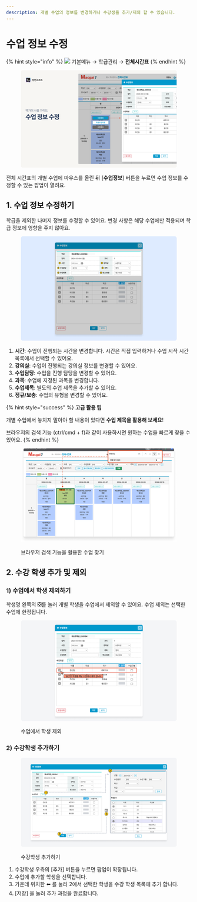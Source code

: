 ```yaml
---
description: 개별 수업의 정보를 변경하거나 수강생을 추가/제외 할 수 있습니다.
---
```


# 수업 정보 수정

{% hint style="info" %}
![](../../.gitbook/assets/chip\_menuonly.svg) 기본메뉴 → 학급관리 → **전체시간표**
{% endhint %}

<figure><img src="../../.gitbook/assets/image (112).png" alt=""><figcaption></figcaption></figure>

전체 시간표의 개별 수업에 마우스를 올린 뒤 \[**수업정보**] 버튼을 누르면 수업 정보를 수정할 수 있는 팝업이 열려요.

## 1. 수업 정보 수정하기

학급을 제외한 나머지 정보를 수정할 수 있어요. 변경 사항은 해당 수업에만 적용되며 학급 정보에 영향을 주지 않아요.&#x20;

<figure><img src="../../.gitbook/assets/image (88).png" alt=""><figcaption></figcaption></figure>

1. **시간**: 수업이 진행되는 시간을 변경합니다. 시간은 직접 입력하거나 수업 시작 시간 목록에서 선택할 수 있어요.
2. **강의실**: 수업이 진행되는 강의실 정보를 변경할 수 있어요.
3. **수업담당**: 수업을 진행 담당을 변경할 수 있어요.
4. **과목**: 수업에 지정된 과목을 변경합니다.
5. **수업제목**: 별도의 수업 제목을 추가할 수 있어요.
6. **정규/보충**: 수업의 유형을 변경할 수 있어요.

{% hint style="success" %}
**고급 활용 팁**

개별 수업에서 놓치지 말아야 할 내용이 있다면 **수업 제목을 활용해 보세요**!&#x20;

브라우저의 검색 기능 (ctrl/cmd + f)과 같이 사용하시면 원하는 수업을 빠르게 찾을 수 있어요.
{% endhint %}

<figure><img src="../../.gitbook/assets/image (86).png" alt=""><figcaption><p>브라우저 검색 기능을 활용한 수업 찾기 </p></figcaption></figure>

## 2. 수강 학생 추가 및 제외

### 1) 수업에서 학생 제외하기

학생명 왼쪽의 ❎를 눌러 개별 학생을 수업에서 제외할 수 있어요. 수업 제외는 선택한 수업에 한정됩니다.

<figure><img src="../../.gitbook/assets/image (89).png" alt=""><figcaption><p>수업에서 학생 제외</p></figcaption></figure>

### 2) 수강학생 추가하기

<figure><img src="../../.gitbook/assets/image (45).png" alt=""><figcaption><p>수강학생 추가하기</p></figcaption></figure>

1. 수강학생 우측의  \[추가] 버튼을 누르면 팝업이 확장됩니다.
2. 수업에 추가할 학생을 선택합니다.
3. 가운데 위치한 ⬅️ 를 눌러 2에서 선택한 학생을 수강 학생 목록에 추가 합니다.
4. \[저장] 을 눌러 추가 과정을 완료합니다.
